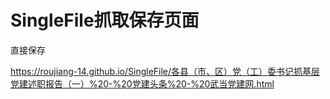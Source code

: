 SingleFile抓取保存页面
====
直接保存

https://roujiang-14.github.io/SingleFile/各县（市、区）党（工）委书记抓基层党建述职报告（一）%20-%20党建头条%20-%20武当党建网.html
